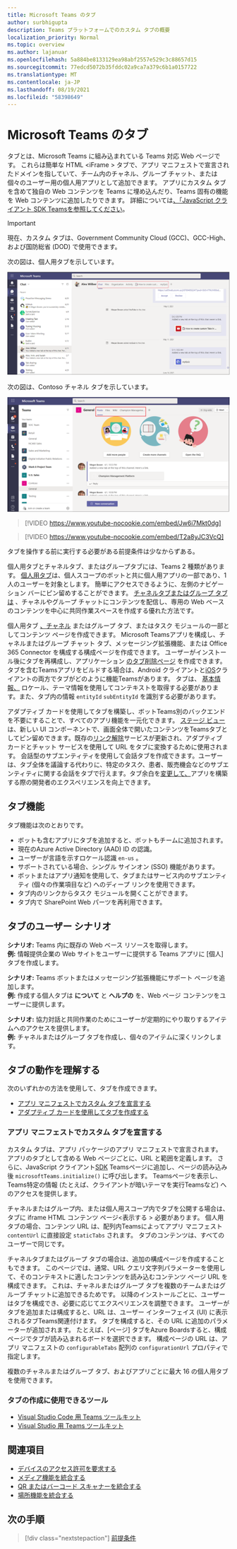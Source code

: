 ```yaml
---
title: Microsoft Teams のタブ
author: surbhigupta
description: Teams プラットフォームでのカスタム タブの概要
localization_priority: Normal
ms.topic: overview
ms.author: lajanuar
ms.openlocfilehash: 5a884be8133129ea98abf2557e529c3c88657d15
ms.sourcegitcommit: 77edcd5072b35fddc02a9ca7a379c6b1a0157722
ms.translationtype: MT
ms.contentlocale: ja-JP
ms.lasthandoff: 08/19/2021
ms.locfileid: "58398649"
---
```

# <a name="microsoft-teams-tabs"></a>Microsoft Teams のタブ

タブとは、Microsoft Teams に組み込まれている Teams 対応 Web ページです。 これらは簡単な HTML <iFrame \> タブで、アプリ マニフェストで宣言されたドメインを指していて、チーム内のチャネル、グループ チャット、または個々のユーザー用の個人用アプリとして追加できます。 アプリにカスタム タブを含めて独自の Web コンテンツを Teams に埋め込んだり、Teams 固有の機能を Web コンテンツに追加したりできます。 詳細については[、「JavaScript クライアント SDK Teamsを参照してください](/javascript/api/overview/msteams-client)。

> [!IMPORTANT]
> 現在、カスタム タブは、Government Community Cloud (GCC)、GCC-High、および国防総省 (DOD) で使用できます。

次の図は、個人用タブを示しています。

![[個人] タブ](../assets/images/tabs/personaltab.png)

次の図は、Contoso チャネル タブを示しています。

![チャネルまたはグループのタブ](../assets/images/tabs/tabs.png)

> [!VIDEO https://www.youtube-nocookie.com/embed/Jw6i7Mkt0dg]


> [!VIDEO https://www.youtube-nocookie.com/embed/T2a8yJC3VcQ]

タブを操作する前に実行する必要がある前提条件は少なからずある。

個人用タブとチャネルタブ、またはグループタブには、Teams 2 種類があります。 [個人用タブ](~/tabs/how-to/create-personal-tab.md)は、個人スコープのボットと共に個人用アプリの一部であり、1 人のユーザーを対象とします。 簡単にアクセスできるように、左側のナビゲーション バーにピン留めすることができます。 [チャネルタブまたはグループ タブは](~/tabs/how-to/create-channel-group-tab.md) 、チャネルやグループ チャットにコンテンツを配信し、専用の Web ベースのコンテンツを中心に共同作業スペースを作成する優れた方法です。

個人用タブ [、チャネル](~/tabs/how-to/create-tab-pages/content-page.md) またはグループ タブ、またはタスク モジュールの一部としてコンテンツ ページを作成できます。 Microsoft Teams[](~/tabs/how-to/create-tab-pages/configuration-page.md)アプリを構成し、チャネルまたはグループ チャット タブ、メッセージング拡張機能、または Office 365 Connector を構成する構成ページを作成できます。 ユーザーがインストール後にタブを再構成し、アプリケーション [のタブ削除ページ](~/tabs/how-to/create-tab-pages/removal-page.md) を作成できます。 タブを含むTeamsアプリをビルドする場合は、Android クライアントと[iOS](~/tabs/design/tabs-mobile.md)クライアントの両方でタブがどのように機能Teamsがあります。 タブは、 [基本情報、](~/tabs/how-to/access-teams-context.md) ロケール、テーマ情報を使用してコンテキストを取得する必要があります。また、タブ内の情報 `entityId` `subEntityId` を識別する必要があります。

アダプティブ カードを使用してタブを構築し、ボットTeams別のバックエンドを不要にすることで、すべてのアプリ機能を一元化できます。 [ステージ ビュー](~/tabs/tabs-link-unfurling.md)は、新しい UI コンポーネントで、画面全体で開いたコンテンツをTeamsタブとしてピン留めできます。既存の[リンク解除](~/tabs/tabs-link-unfurling.md)サービスが更新され、アダプティブ カードとチャット サービスを使用して URL をタブに変換するために使用されます。 会話型[](~/tabs/how-to/conversational-tabs.md)のサブエンティティを使用して会話タブを作成できます。ユーザーは、タブ全体を議論する代わりに、特定のタスク、患者、販売機会などのサブエンティティに関する会話をタブで行えます。タブ余白を[変更して、](~/resources/removing-tab-margins.md)アプリを構築する際の開発者のエクスペリエンスを向上できます。

## <a name="tab-features"></a>タブ機能

タブ機能は次のとおりです。

* ボットも含むアプリにタブを追加すると、ボットもチームに追加されます。
* 現在のAzure Active Directory (AAD) ID の認識。
* ユーザーが言語を示すロケール認識 `en-us` 。
* サポートされている場合、シングル サインオン (SSO) 機能があります。
* ボットまたはアプリ通知を使用して、タブまたはサービス内のサブエンティティ (個々の作業項目など) へのディープ リンクを使用できます。
* タブ内のリンクからタスク モジュールを開くことができます。
* タブ内で SharePoint Web パーツを再利用できます。

## <a name="tabs-user-scenarios"></a>タブのユーザー シナリオ

**シナリオ:** Teams 内に既存の Web ベース リソースを取得します。 \
**例:** 情報提供企業の Web サイトをユーザーに提供する Teams アプリに [個人] タブを作成します。

**シナリオ:** Teams ボットまたはメッセージング拡張機能にサポート ページを追加します。 \
**例:** 作成する個人タブは **について** と **ヘルプの** を、Web ページ コンテンツをユーザーに提供します。

**シナリオ:** 協力対話と共同作業のためにユーザーが定期的にやり取りするアイテムへのアクセスを提供します。 \
**例:** チャネルまたはグループ タブを作成し、個々のアイテムに深くリンクします。

## <a name="understand-how-tabs-work"></a>タブの動作を理解する

次のいずれかの方法を使用して、タブを作成できます。

* [アプリ マニフェストでカスタム タブを宣言する](#declare-custom-tab-in-app-manifest)
* [アダプティブ カードを使用してタブを作成する](~/tabs/how-to/build-adaptive-card-tabs.md)

### <a name="declare-custom-tab-in-app-manifest"></a>アプリ マニフェストでカスタム タブを宣言する

カスタム タブは、アプリ パッケージのアプリ マニフェストで宣言されます。 アプリのタブとして含める Web ページごとに、URL と範囲を定義します。 さらに、JavaScript クライアント[SDK](/javascript/api/overview/msteams-client) Teamsページに追加し、ページの読み込み後 `microsoftTeams.initialize()` に呼び出します。 Teamsページを表示し、Teams特定の情報 (たとえば、クライアントが暗いテーマを実行Teamsなど) へのアクセスを提供します。

チャネルまたはグループ内、または個人用スコープ内でタブを公開する場合は、タブに iframe HTML コンテンツ ページ<表示する \> 必要があります。 [](~/tabs/how-to/create-tab-pages/content-page.md)個人用タブの場合、コンテンツ URL は、配列内Teamsによってアプリ マニフェスト `contentUrl` に直接設定 `staticTabs` されます。 タブのコンテンツは、すべてのユーザーで同じです。

チャネルタブまたはグループ タブの場合は、追加の構成ページを作成することもできます。 このページでは、通常、URL クエリ文字列パラメーターを使用して、そのコンテキストに適したコンテンツを読み込むコンテンツ ページ URL を構成できます。 これは、チャネルまたはグループ タブを複数のチームまたはグループ チャットに追加できるためです。 以降のインストールごとに、ユーザーはタブを構成でき、必要に応じてエクスペリエンスを調整できます。 ユーザーがタブを追加または構成すると、URL は、ユーザー インターフェイス (UI) に表示されるタブTeams関連付けます。 タブを構成すると、その URL に追加のパラメーターが追加されます。 たとえば、[ページ] タブをAzure Boardsすると、構成ページでタブが読み込まれるボードを選択できます。 構成ページの URL は、アプリ マニフェストの `configurableTabs` 配列の `configurationUrl` プロパティで指定します。

複数のチャネルまたはグループ タブ、およびアプリごとに最大 16 の個人用タブを使用できます。

### <a name="tools-you-can-use-to-build-tabs"></a>タブの作成に使用できるツール
* [Visual Studio Code 用 Teams ツールキット](../toolkit/visual-studio-code-overview.md)
* [Visual Studio 用 Teams ツールキット](../toolkit/visual-studio-overview.md)

## <a name="see-also"></a>関連項目

* [デバイスのアクセス許可を要求する](../concepts/device-capabilities/native-device-permissions.md)
* [メディア機能を統合する](../concepts/device-capabilities/mobile-camera-image-permissions.md)
* [QR またはバーコード スキャナーを統合する](../concepts/device-capabilities/qr-barcode-scanner-capability.md)
* [場所機能を統合する](../concepts/device-capabilities/location-capability.md)

## <a name="next-step"></a>次の手順

> [!div class="nextstepaction"]
> [前提条件](~/tabs/how-to/tab-requirements.md)
